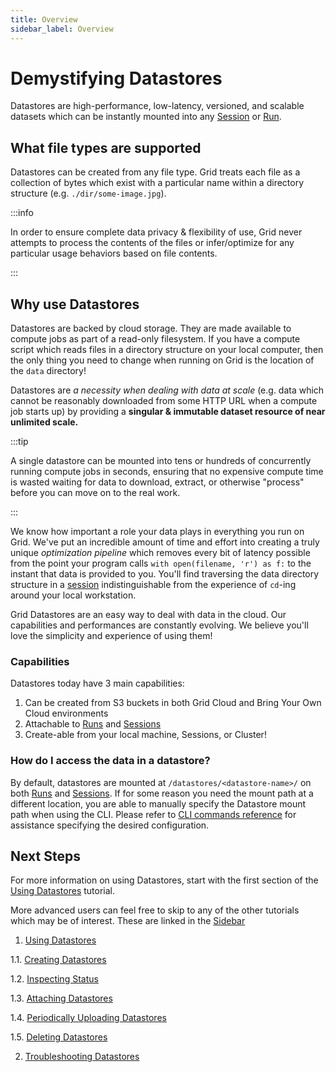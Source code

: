 ```yaml
---
title: Overview
sidebar_label: Overview
---
```

# Demystifying Datastores

Datastores are high-performance, low-latency, versioned, and scalable datasets which can
be instantly mounted into any [Session](../../features/sessions/README.md) or
[Run](../../features/runs/1_README.md).

## What file types are supported

Datastores can be created from any file type. Grid treats each file as a collection of
bytes which exist with a particular name within a directory structure (e.g.
`./dir/some-image.jpg`). 

:::info

In order to ensure complete data privacy & flexibility of use, Grid never attempts to
process the contents of the files or infer/optimize for any particular usage behaviors based
on file contents. 

:::

## Why use Datastores

Datastores are backed by cloud storage. They are made available to
compute jobs as part of a read-only filesystem. If you have a compute script which reads
files in a directory structure on your local computer, then the only thing you need to
change when running on Grid is the location of the `data` directory! 

Datastores are *a necessity when dealing with data at scale* (e.g. data which cannot be
reasonably downloaded from some HTTP URL when a compute job starts up) by providing a
**singular & immutable dataset resource of near unlimited scale.** 

:::tip

A single datastore can be mounted into tens or hundreds of concurrently running compute
jobs in seconds, ensuring that no expensive compute time is wasted waiting for data to
download, extract, or otherwise "process" before you can move on to the real work. 

:::

We know how important a role your data plays in everything you run on Grid. We've put an
incredible amount of time and effort into creating a truly unique *optimization pipeline*
which removes every bit of latency possible from the point your program calls `with
open(filename, 'r') as f:` to the instant that data is provided to you. You'll find
traversing the data directory structure in a [session](../../features/sessions/README.md)
indistinguishable from the experience of `cd`-ing around your local workstation.

Grid Datastores are an easy way to deal with data in the cloud. Our
capabilities and performances are constantly evolving.  We believe you'll love the
simplicity and experience of using them! 


### Capabilities

Datastores today have 3 main capabilities:

1. Can be created from S3 buckets in both Grid Cloud and Bring Your Own Cloud
   environments
2. Attachable to [Runs](../../features/runs/1_README.md) and 
   [Sessions](../../features/sessions/README.md)
3. Create-able from your local machine, Sessions, or Cluster!

### How do I access the data in a datastore? 

By default, datastores are mounted at `/datastores/<datastore-name>/` on both 
[Runs](../../features/runs/1_README.md) and [Sessions](../../features/sessions/README.md).
If for some reason you need the mount path at a different location, you are able to
manually specify the Datastore mount path when using the CLI. Please refer to 
[CLI commands reference](../../cli.md) for assistance specifying the desired configuration. 

## Next Steps


For more information on using Datastores, start with the first section of the 
[Using Datastores](./2_Using%20Datastores/1_README.md) tutorial. 

More advanced users can feel free to skip to any of the other tutorials which may be of
interest. These are linked in the [Sidebar](./2_Using%20Datastores/1_README.md)

1. [Using Datastores](./2_Using%20Datastores/1_How-to-use-datastores.md)

  1.1. [Creating Datastores](./2_Using%20Datastores/2_creating-datastores.md)  

  1.2. [Inspecting Status](./2_Using%20Datastores/3_inspecting_status.md)

  1.3. [Attaching Datastores](./2_Using%20Datastores/4_attaching-datastores.md)  

  1.4. [Periodically Uploading Datastores](./2_Using%20Datastores/5_periodically-uploading-datastores.md)
  
  1.5. [Deleting Datastores](./2_Using%20Datastores/6_deleting-datastores.md)

2. [Troubleshooting Datastores](./3_faq.md)
